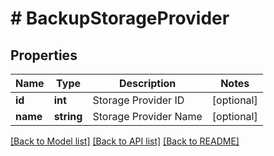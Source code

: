 # # BackupStorageProvider

## Properties

Name | Type | Description | Notes
------------ | ------------- | ------------- | -------------
**id** | **int** | Storage Provider ID | [optional]
**name** | **string** | Storage Provider Name | [optional]

[[Back to Model list]](../../README.md#models) [[Back to API list]](../../README.md#endpoints) [[Back to README]](../../README.md)
